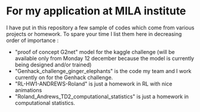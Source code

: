 # For my application at MILA institute 

I have put in this repository a few sample of codes which come from various projects or homework. To spare your time I list them here in decreasing order of importance :

- "proof of concept G2net" model for the kaggle challenge  (will be available only from Monday 12 december because the model is currently being designed and/or trained)
- "Genhack_challenge_ginger_elephants" is the code my team and I work currently on for the Genhack challenge.
- "RL-HW1-ANDREWS-Roland" is just a homework in RL with nice animations
- "Roland_Andrews_TD2_computational_statistics" is just a homework in computational statistics.





